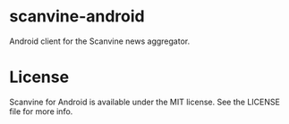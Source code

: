 scanvine-android
================

Android client for the Scanvine news aggregator.

License
=======

Scanvine for Android is available under the MIT license. See the LICENSE file for more info.
